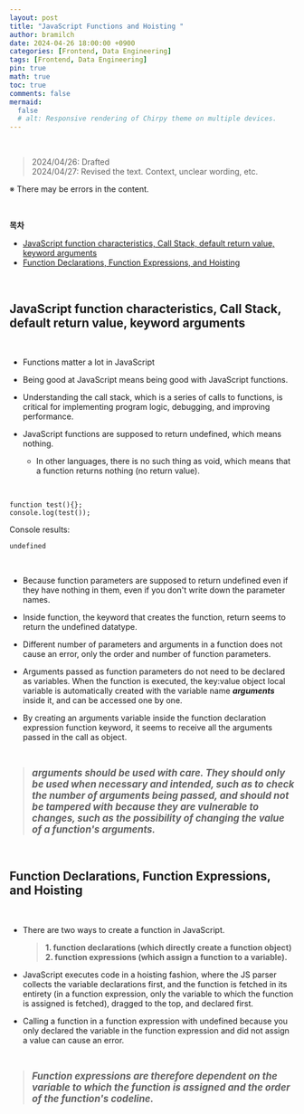 ```yaml
---
layout: post
title: "JavaScript Functions and Hoisting "
author: bramilch
date: 2024-04-26 18:00:00 +0900
categories: [Frontend, Data Engineering]
tags: [Frontend, Data Engineering]
pin: true
math: true
toc: true
comments: false
mermaid:
  false
  # alt: Responsive rendering of Chirpy theme on multiple devices.
---
```


<br>

> 2024/04/26: Drafted  
> 2024/04/27: Revised the text. Context, unclear wording, etc.
 
※ There may be errors in the content.

<br>

**목차**

- [JavaScript function characteristics, Call Stack, default return value, keyword arguments](#javascript-function-characteristics-call-stack-default-return-value-keyword-arguments)
- [Function Declarations, Function Expressions, and Hoisting](#function-declarations-function-expressions-and-hoisting)

<br>

## JavaScript function characteristics, Call Stack, default return value, keyword arguments

<br>

- Functions matter a lot in JavaScript

- Being good at JavaScript means being good with JavaScript functions.

- Understanding the call stack, which is a series of calls to functions, is critical for implementing program logic, debugging, and improving performance.

- JavaScript functions are supposed to return undefined, which means nothing.
  - In other languages, there is no such thing as void, which means that a function returns nothing (no return value).

<br>

```
function test(){};
console.log(test());
```

Console results:

```
undefined
```

<br>

- Because function parameters are supposed to return undefined even if they have nothing in them, even if you don't write down the parameter names.

- Inside function, the keyword that creates the function, return seems to return the undefined datatype.

- Different number of parameters and arguments in a function does not cause an error, only the order and number of function parameters.

- Arguments passed as function parameters do not need to be declared as variables.
  When the function is executed, the key:value object local variable is automatically created with the variable name **_arguments_** inside it, and can be accessed one by one.

- By creating an arguments variable inside the function declaration expression function keyword, it seems to receive all the arguments passed in the call as object.

<br>

> <span style="font-size:1.2em;">**_arguments should be used with care. They should only be used when necessary and intended, such as to check the number of arguments being passed, and should not be tampered with because they are vulnerable to changes, such as the possibility of changing the value of a function's arguments._**</span>

<br>

## Function Declarations, Function Expressions, and Hoisting

<br>

- There are two ways to create a function in JavaScript.  
  > **1. function declarations (which directly create a function object)**  
  > **2. function expressions (which assign a function to a variable).**

- JavaScript executes code in a hoisting fashion, where the JS parser collects the variable declarations first, and the function is fetched in its entirety (in a function expression, only the variable to which the function is assigned is fetched), dragged to the top, and declared first.

- Calling a function in a function expression with undefined because you only declared the variable in the function expression and did not assign a value can cause an error.

<br>

> <span style="font-size:1.2em;"> **_Function expressions are therefore dependent on the variable to which the function is assigned and the order of the function's codeline._**</span>
